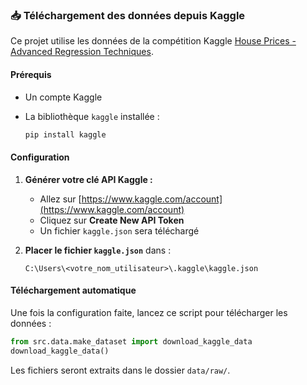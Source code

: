 ### 📥 Téléchargement des données depuis Kaggle

Ce projet utilise les données de la compétition Kaggle [House Prices - Advanced Regression Techniques](https://www.kaggle.com/c/house-prices-advanced-regression-techniques).

#### Prérequis

* Un compte Kaggle
* La bibliothèque `kaggle` installée :

  ```bash
  pip install kaggle
  ```

#### Configuration

1. **Générer votre clé API Kaggle :**

   * Allez sur [https://www.kaggle.com/account](https://www.kaggle.com/account)
   * Cliquez sur **Create New API Token**
   * Un fichier `kaggle.json` sera téléchargé

2. **Placer le fichier `kaggle.json`** dans :

   ```
   C:\Users\<votre_nom_utilisateur>\.kaggle\kaggle.json
   ```

#### Téléchargement automatique

Une fois la configuration faite, lancez ce script pour télécharger les données :

```python
from src.data.make_dataset import download_kaggle_data
download_kaggle_data()
```

Les fichiers seront extraits dans le dossier `data/raw/`.

